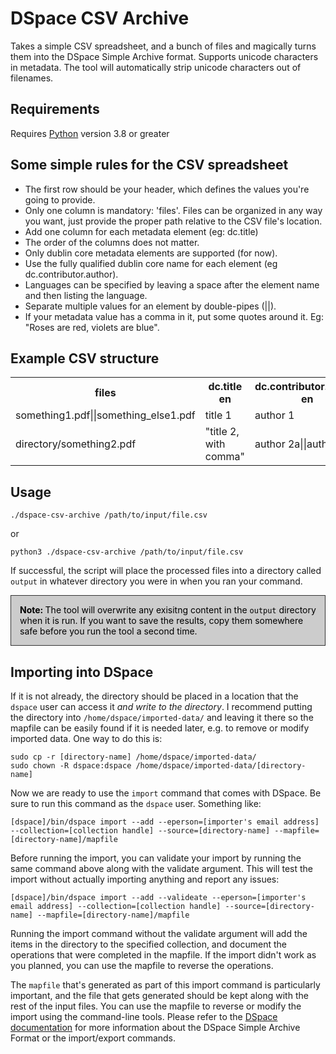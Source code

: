 DSpace CSV Archive
====================
Takes a simple CSV spreadsheet, and a bunch of files and magically turns them into the DSpace Simple Archive format. Supports unicode characters in metadata. The tool will automatically strip unicode characters out of filenames. 

## Requirements
Requires [Python](https://www.python.org/) version 3.8 or greater

## Some simple rules for the CSV spreadsheet
* The first row should be your header, which defines the values you're going to provide. 
* Only one column is mandatory: 'files'. Files can be organized in any way you want, just provide the proper path relative to the CSV file's location.
* Add one column for each metadata element (eg: dc.title)
* The order of the columns does not matter.
* Only dublin core metadata elements are supported (for now).
* Use the fully qualified dublin core name for each element (eg dc.contributor.author).
* Languages can be specified by leaving a space after the element name and then listing the language.
* Separate multiple values for an element by double-pipes (||).
* If your metadata value has a comma in it, put some quotes around it. Eg: "Roses are red, violets are blue".

## Example CSV structure 
<table>
	<tr>
		<th>files</th>
		<th>dc.title en</th>
		<th>dc.contributor.author en</th>
		<th>dc.subject</th>
		<th>dc.type</th>
	</tr>
	<tr>
		<td>something1.pdf||something_else1.pdf</td>
		<td>title 1</td>
		<td>author 1</td>
		<td>subject 1</td>
		<td>Report</td>
	</tr>
	<tr>
		<td>directory/something2.pdf</td>
		<td>"title 2, with comma"</td>
		<td>author 2a||author 2b</td>
		<td>subject 2</td>
		<td>Article</td>
	</tr>
</table>

## Usage 
	./dspace-csv-archive /path/to/input/file.csv

or

	python3 ./dspace-csv-archive /path/to/input/file.csv

If successful, the script will place the processed files into a directory called `output` in whatever directory you were in when you ran your command. 

<div style="border: 1px solid #333; padding: 1em; background-color: #CCC; color: black;">
<strong>Note: </strong>The tool will overwrite any exisitng content in the <code>output</code> directory when it is run. If you want to save the results, copy them somewhere safe before you run the tool a second time. 
</div>

## Importing into DSpace
If it is not already, the directory should be placed in a location that the `dspace` user can access it *and write to the directory*. I recommend putting the directory into `/home/dspace/imported-data/` and leaving it there so the mapfile can be easily found if it is needed later, e.g. to remove or modify imported data. One way to do this is: 

    sudo cp -r [directory-name] /home/dspace/imported-data/
    sudo chown -R dspace:dspace /home/dspace/imported-data/[directory-name]

Now we are ready to use the `import` command that comes with DSpace. Be sure to run this command as the `dspace` user. Something like: 

    [dspace]/bin/dspace import --add --eperson=[importer's email address] --collection=[collection handle] --source=[directory-name] --mapfile=[directory-name]/mapfile

Before running the import, you can validate your import by running the same command above along with the validate argument. This will test the import without actually importing anything and report any issues:

    [dspace]/bin/dspace import --add --valideate --eperson=[importer's email address] --collection=[collection handle] --source=[directory-name] --mapfile=[directory-name]/mapfile

Running the import command without the validate argument will add the items in the directory to the specified collection, and document the operations that were completed in the mapfile. If the import didn't work as you planned, you can use the mapfile to reverse the operations. 

The `mapfile` that's generated as part of this import command is particularly important, and the file that gets generated should be kept along with the rest of the input files. You can use the mapfile to reverse or modify the import using the command-line tools. Please refer to the [DSpace documentation](https://wiki.lyrasis.org/pages/viewpage.action?pageId=104566653) for more information about the DSpace Simple Archive Format or the import/export commands.